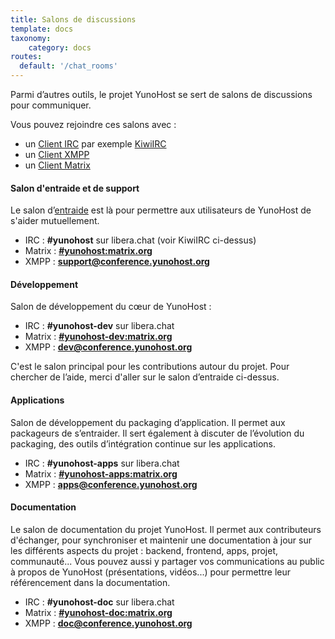 ```yaml
---
title: Salons de discussions
template: docs
taxonomy:
    category: docs
routes:
  default: '/chat_rooms'
---
```


Parmi d’autres outils, le projet YunoHost se sert de salons de discussions pour communiquer.

Vous pouvez rejoindre ces salons avec :

- un [Client IRC](https://fr.wikipedia.org/wiki/Liste_de_clients_IRC) par exemple [KiwiIRC](https://web.libera.chat/#yunohost)
- un [Client XMPP](https://fr.wikipedia.org/wiki/Clients_XMPP)
- un [Client Matrix](https://linuxfr.org/news/matrix-pour-decentraliser-skype-whatsapp-signal-slack-et-discord)

#### Salon d'entraide et de support

Le salon d’[entraide](/help) est là pour permettre aux utilisateurs de YunoHost de s'aider mutuellement.

- IRC : **#yunohost** sur libera.chat (voir KiwiIRC ci-dessus)
- Matrix : **[#yunohost:matrix.org](https://matrix.to/#/#yunohost:matrix.org)**
- XMPP : **[support@conference.yunohost.org](xmpp:support@conference.yunohost.org?join)**

#### Développement

Salon de développement du cœur de YunoHost :

- IRC : **#yunohost-dev** sur libera.chat
- Matrix : **[#yunohost-dev:matrix.org](https://matrix.to/#/#yunohost-dev:matrix.org)**
- XMPP : **[dev@conference.yunohost.org](xmpp:dev@conference.yunohost.org?join)**

C'est le salon principal pour les contributions autour du projet.
Pour chercher de l’aide, merci d'aller sur le salon d’entraide ci-dessus.

#### Applications

Salon de développement du packaging d’application. Il permet aux packageurs de s’entraider.
Il sert également à discuter de l’évolution du packaging, des outils d’intégration continue sur les applications.

- IRC : **#yunohost-apps** sur libera.chat
- Matrix : **[#yunohost-apps:matrix.org](https://matrix.to/#/#yunohost-apps:matrix.org)**
- XMPP : **[apps@conference.yunohost.org](xmpp:apps@conference.yunohost.org?join)**

#### Documentation

Le salon de documentation du projet YunoHost. Il permet aux contributeurs d'échanger, pour synchroniser et maintenir une documentation à jour sur les différents aspects du projet : backend, frontend, apps, projet, communauté...
Vous pouvez aussi y partager vos communications au public à propos de YunoHost (présentations, vidéos...) pour permettre leur référencement dans la documentation.

- IRC : **#yunohost-doc** sur libera.chat
- Matrix : **[#yunohost-doc:matrix.org](https://matrix.to/#/#yunohost-doc:matrix.org)**
- XMPP : **[doc@conference.yunohost.org](xmpp:doc@conference.yunohost.org?join)**
